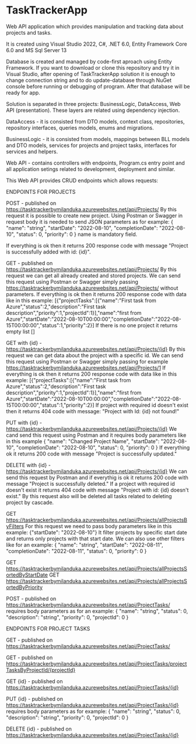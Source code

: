 # TaskTrackerApp
Web API application which provides manipulation and tracking data about projects and tasks.

It is created using Visual Studio 2022, C#, .NET 6.0, Entity Framework Core 6.0 and MS Sql Server 13

Database is created and managed by code-first aproach using Entity Framework.
If you want to download or clone this repository and try it in Visual Studio, after opening of TaskTrackerApp solution 
it is enough to change connection string and to do update-database through NuGet console before running or debugging of program. 
After that database will be ready for app.

Solution is separated in three projects:
BusinessLogic,
DataAccess,
Web API (presentation).
These layers are related using dependency injection.

DataAccess - it is consisted from DTO models, context class, repositories, repository interfaces, queries models, enums and migrations.

BusinessLogic - it is consisted from models, mappings between BLL models and DTO models, services for projects and project tasks, interfaces for services and helpers.

Web API - contains controllers with endpoints, Program.cs entry point and all application setings related to development, deployment and similar.

This Web API provides CRUD endpoints which allows requests:

ENDPOINTS FOR PROJECTS

POST - published on https://tasktrackerbymilanduka.azurewebsites.net/api/Projects/ 
By this request it is possible to create new project. 
Using Postman or Swagger in request body it is needed to send JSON parameters as for example:
{
  "name": "string",
  "startDate": "2022-08-10",
  "completionDate": "2022-08-10",
  "status": 0,
  "priority": 0
}
name is mandatory field.

If everything is ok then it returns 200 response code with message "Project is successfully added with id: {id}".

GET - published on https://tasktrackerbymilanduka.azurewebsites.net/api/Projects/
By this request we can get all already created and stored projects.
We can send this request using Postman or Swagger simply passing https://tasktrackerbymilanduka.azurewebsites.net/api/Projects/ without parameters.
If everything is ok then it returns 200 response code with data like in this example:
[{"projectTasks":[{"name":"First task from Azure","status":2,"description":"First task description","priority":1,"projectId":1}],"name":"first from Azure","startDate":"2022-08-10T00:00:00","completionDate":"2022-08-15T00:00:00","status":1,"priority":2}]
If there is no one project it returns empty list []

GET with {id} - https://tasktrackerbymilanduka.azurewebsites.net/api/Projects/{id}
By this request we can get data about the project with a specific id.
We can send this request using Postman or Swagger simply passing for example https://tasktrackerbymilanduka.azurewebsites.net/api/Projects/1
If everything is ok then it returns 200 response code with data like in this example:
[{"projectTasks":[{"name":"First task from Azure","status":2,"description":"First task description","priority":1,"projectId":1}],"name":"first from Azure","startDate":"2022-08-10T00:00:00","completionDate":"2022-08-15T00:00:00","status":1,"priority":2}]
If project with required id doesn't exist then it returns 404 code with message:
"Project with Id: {id} not found!"

PUT with {id} - https://tasktrackerbymilanduka.azurewebsites.net/api/Projects/{id}
We cand send this request using Postman and it requires body parameters like in this example 
{
  "name": "Changed Project Name",
  "startDate": "2022-08-10",
  "completionDate": "2022-08-10",
  "status": 0,
  "priority": 0
}
If everything ok it returns 200 code with message "Project is successfully updated."

DELETE with {id} - https://tasktrackerbymilanduka.azurewebsites.net/api/Projects/{id}
We can send this request by Postman and if everythig is ok it returns 200 code with message "Project is successfully deleted."
If a project with required id doesn't exist it returns 404 code with message "Project with id: {id} doesn't exist."
By this request also will be deleted all tasks related to deleting project by cascade.

GET https://tasktrackerbymilanduka.azurewebsites.net/api/Projects/allProjectsByFilters
For this request we need to pass body parameters like in this example:
{"startDate": "2022-08-10"}
It filter projects by specific start date and returns only projects with that start date.
We can also use other filters like for an example:
{
  "name": "string",
  "startDate": "2022-08-11",
  "completionDate": "2022-08-11",
  "status": 0,
  "priority": 0
}

GET https://tasktrackerbymilanduka.azurewebsites.net/api/Projects/allProjectsSortedByStartDate
GET https://tasktrackerbymilanduka.azurewebsites.net/api/Projects/allProjectsSortedByPriority

POST - published on https://tasktrackerbymilanduka.azurewebsites.net/api/ProjectTasks/
requires body parameters as for an example:
{
  "name": "string",
  "status": 0,
  "description": "string",
  "priority": 0,
  "projectId": 0
}

ENDPOINTS FOR PROJECT TASKS

GET - published on https://tasktrackerbymilanduka.azurewebsites.net/api/ProjectTasks/

GET - published on https://tasktrackerbymilanduka.azurewebsites.net/api/ProjectTasks/projectTasksByProjectId/{projectId}

GET {id} - published on https://tasktrackerbymilanduka.azurewebsites.net/api/ProjectTasks/{id}

PUT {id} - published on https://tasktrackerbymilanduka.azurewebsites.net/api/ProjectTasks/{id}
requires body parameters as for example:
{
  "name": "string",
  "status": 0,
  "description": "string",
  "priority": 0,
  "projectId": 0
}

DELETE {id} - published on https://tasktrackerbymilanduka.azurewebsites.net/api/ProjectTasks/{id}
